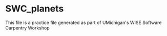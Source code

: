SWC_planets
===========
This file is a practice file generated as part of UMichigan's WISE Software Carpentry Workshop
